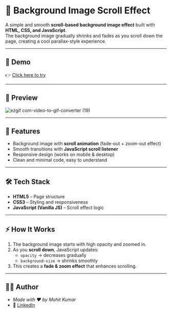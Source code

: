 # 🌄 Background Image Scroll Effect

A simple and smooth **scroll-based background image effect** built with **HTML, CSS, and JavaScript**.  
The background image gradually shrinks and fades as you scroll down the page, creating a cool parallax-style experience.

---


## 🌟 Demo

👉 [Click here to try](https://backgroundimage-scroll-effect-js.netlify.app/)

 ---

## 📸 Preview

![ezgif com-video-to-gif-converter (19)](https://github.com/user-attachments/assets/74d5768b-0936-4c3e-b39f-a57c6fbc687b)

---


## 🚀 Features
- Background image with **scroll animation** (fade-out + zoom-out effect)
- Smooth transitions with **JavaScript scroll listener**
- Responsive design (works on mobile & desktop)
- Clean and minimal code, easy to understand

---

## 🛠️ Tech Stack
- **HTML5** – Page structure  
- **CSS3** – Styling and responsiveness  
- **JavaScript (Vanilla JS)** – Scroll effect logic  

---

## ⚡ How It Works
1. The background image starts with high opacity and zoomed in.  
2. As you **scroll down**, JavaScript updates:
   - `opacity` → decreases gradually  
   - `background-size` → shrinks smoothly  
3. This creates a **fade & zoom effect** that enhances scrolling.  

---


## 👨‍💻 Author

- *Made with ❤️ by Mohit Kumar*
- 🔗 [LinkedIn](https://www.linkedin.com/in/mohit-kumar16)
